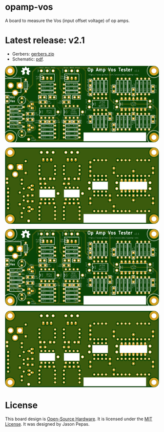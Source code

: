 # opamp-vos

A board to measure the Vos (input offset voltage) of op amps.


# Latest release: v2.1


* Gerbers: [gerbers.zip](kicad/releases/v2.1/gerbers.zip)
* Schematic: [pdf](kicad/releases/v2.1/opamp-vos.pdf).

![](kicad/releases/v2.1/top.png)

![](kicad/releases/v2.1/bottom.png)

![](kicad/releases/v2.1/top.png)

![](kicad/releases/v2.1/bottom.png)


# License

This board design is [Open-Source Hardware](http://www.oshwa.org/definition/).  It is licensed under the [MIT License](http://opensource.org/licenses/MIT).  It was designed by Jason Pepas.

